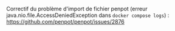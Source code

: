 Correctif du problème d'import de fichier penpot (erreur java.nio.file.AccessDeniedException dans `docker compose logs`) : 
https://github.com/penpot/penpot/issues/2876
